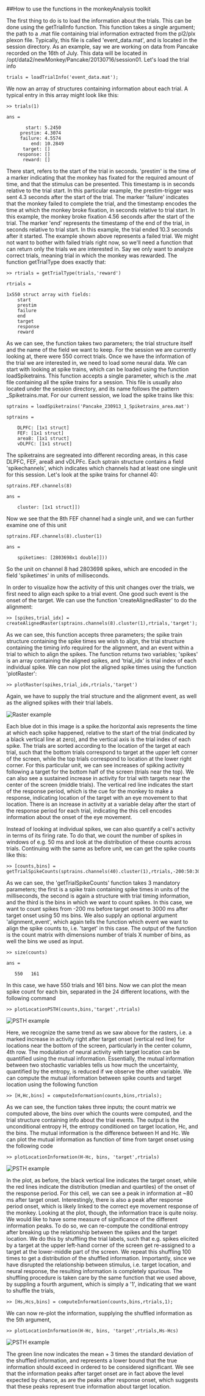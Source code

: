 ##How to use the functions in the monkeyAnalysis toolkit

The first thing to do is to load the information about the trials. This can be done using the getTrialInfo function. This function takes a single argument; the path to a .mat file containing trial information extracted from the pl2/plx plexon file. Typically, this file is called 'event_data.mat', and is located in the session directory. As an example, say we are working on data from Pancake recorded on the 16th of July. This data will be located in /opt/data2/newMonkey/Pancake/20130716/session01. Let's load the trial info

	trials = loadTrialInfo('event_data.mat');

We now an array of structures containing information about each trial. A typical entry in this array might look like this:

	>> trials(1)

	ans = 

		   start: 5.2450
		 prestim: 4.3074
		 failure: 4.5574
			 end: 10.2849
		  target: []
		response: []
		  reward: []

There start, refers to the start of the trial in seconds. 'prestim' is the time of a marker indicating that the monkey has fixated for the required amount of time, and that the stimulus can be presented. This timestamp is in seconds relative to the trial start. In this particular example, the prestim-trigger was sent 4.3 seconds after the start of the trial. The marker 'failure' indicates that the monkey failed to complete the trial, and the timestamp encodes the time at which the monkey broke fixation, in seconds relative to trial start. In this example, the monkey broke fixation 4.56 seconds after the start of the trial. The marker 'end' represents the timestamp of the end of the trial, in seconds relative to trial start. In this example, the trial ended 10.3 seconds after it started. 
The example shown above represents a failed trial. We might not want to bother with failed trials right now, so we'll need a function that can return only the trials we are interested in. Say we only want to analyze correct trials, meaning trial in which the monkey was rewarded. The function getTrialType does exactly that:

	>> rtrials = getTrialType(trials,'reward')

	rtrials = 

	1x550 struct array with fields:
		start
		prestim
		failure
		end
		target
		response
		reward

As we can see, the function takes two parameters; the trial structure itself and the name of the field we want to keep. For the session we are currently looking at, there were 550 correct trials. 
Once we have the information of the trial we are interested in, we need to load some neural data. We can start with looking at spike trains, which can be loaded using the function loadSpiketrains. This function accepts a single parameter, which is the .mat file containing all the spike trains for a session. This file is usually also located under the session directory, and its name follows the pattern <animal>_<date>_<session number>_Spiketrains.mat. For our current session, we load the spike trains like this:

	sptrains = loadSpiketrains('Pancake_230913_1_Spiketrains_area.mat')

	sptrains =

		DLPFC: [1x1 struct]
		FEF: [1x1 struct]
		area8: [1x1 struct]
		vDLPFC: [1x1 struct]

The spiketrains are segreated into different recording areas, in this case DLPFC, FEF, area8 and vDLPFc. Each sptrain structure contains a field 'spikechannels', which indicates which channels had at least one single unit for this session. Let's look at the spike trains for channel 40:

	sptrains.FEF.channels(8)

	ans =

		cluster: [1x1 struct]])

Now we see that the 8th FEF channel had a single unit, and we can further examine one of this unit

	sptrains.FEF.channels(8).cluster(1)

	ans =

		spiketimes: [2803698x1 double]]))

So the unit on channel 8 had 2803698 spikes, which are encoded in the field 'spiketimes' in units of milliseconds. 

In order to visualize how the activity of this unit changes over the trials, we first need to align each spike to a trial event. One good such event is the onset of the target. We can use the function 'createAlignedRaster' to do the alignment:

	>> [spikes,trial_idx] = createAlignedRaster(sptrains.channels(8).cluster(1),rtrials,'target');

As we can see, this function accepts three parameters; the spike train structure containing the spike times we wish to align, the trial structure containing the timing info required for the alignment, and an event within a trial to which to align the spikes. The function returns two variables; 'spikes' is an array containing the aligned spikes, and 'trial_idx' is trial index of each individual spike. We can now plot the aligned spike times using the function 'plotRaster':

	>> plotRaster(spikes,trial_idx,rtrials,'target')

Again, we have to supply the trial structure and the alignment event, as well as the aligned spikes with their trial labels.

![Raster example](http://bitbucket.org/rherikstad/monkeyanalysis/downloads/raster_example.png)

Each blue dot in this image is a spike.the horizontal axis represents the time at which each spike happened, relative to the start of the trial (indicated by a black vertical line at zero), and the vertical axis is the trial index of each spike. The trials are sorted according to the location of the target at each trial, such that the bottom trials correspond to target at the upper left corner of the screen, while the top trials correspond to location at the lower right corner. For this particular unit, we can see increases of spiking activity following a target for the bottom half of the screen (trials near the top). We can also see a sustained increase in activity for trial with targets near the center of the screen (middle trials). The vertical red line indicates the start of the response period, which is the cue for the monkey to make a response, indicating location of the target with an eye movement to that location. There is an increase in activity at a variable delay after the start of the response period for each trial, indicating the this cell encodes information about the onset of the eye movement.   

Instead of looking at individual spikes, we can also quantify a cell's activity in terms of its firing rate. To do that, we count the number of spikes in windows of e.g. 50 ms and look at the distribution of these counts across trials. Continuing with the same as before unit, we can get the spike counts like this:

	>> [counts,bins] = getTrialSpikeCounts(sptrains.channels(40).cluster(1),rtrials,-200:50:3000,'alignment_event','target');

As we can see, the 'getTrialSpikeCounts' function takes 3 mandatory parameters; the first is a spike train containing spike times in units of the milliseconds, the second is again a structure with trial timing information, and the third is the bins in which we want to count spikes. In this case, we want to count spikes from -200 ms before target onset to 3000 ms after target onset using 50 ms bins. We also supply an optional argument 'alignment_event', which again tells the function which event we want to align the spike counts to, i.e. 'target' in this case. The output of the function is the count matrix with dimensions number of trials X number of bins, as well the bins we used as input.

	>> size(counts)

	ans =

	   550   161

In this case, we have 550 trials and 161 bins.
Now we can plot the mean spike count for each bin, separated in the 24 different locations, with the following command

	>> plotLocationPSTH(counts,bins,'target',rtrials)

![PSTH example](http://bitbucket.org/rherikstad/monkeyanalysis/downloads/psth_example.png)

Here, we recognize the same trend as we saw above for the rasters, i.e. a marked increase in activity right after target onset (vertical red line) for locations near the bottom of the screen, particularly in the center column, 4th row.
The modulation of neural activity with target location can be quantified using the mutual information. Essentially, the mutual information between two stochastic variables tells us how much the uncertainty, quantified by the entropy, is reduced if we observe the other variable. We can compute the mutual information between spike counts and target location using the following function

	>> [H,Hc,bins] = computeInformation(counts,bins,rtrials);

As we can see, the function takes three inputs; the count matrix we computed above, the bins over which the counts were computed, and the trial structure containing info about the trial events. The output is the unconditional entropy H, the entropy conditioned on target location, Hc, and the bins. The mutual information is the difference between H and Hc. We can plot the mutual information as function of time from target onset using the following code

	>> plotLocationInformation(H-Hc, bins, 'target',rtrials)

![PSTH example](http://bitbucket.org/rherikstad/monkeyanalysis/downloads/info_example.png)

In the plot, as before, the black vertical line indicates the target onset, while the red lines indicate the distribution (median and quartiles) of the onset of the response period. For this cell, we can see a peak in information at ~80 ms after target onset. Interestingly, there is also a peak after response period onset, which is likely linked to the correct eye movement response of the monkey. Looking at the plot, though, the information trace is quite noisy. We would like to have some measure of significance of the different information peaks. To do so, we can re-compute the conditional entropy after breaking up the relationship between the spikes and the target location. We do this by shuffling the trial labels, such that e.g. spikes elicited by a target at the upper left-hand corner of the screen get re-assigned to a target at the lower-middle part of the screen. We repeat this shuffling 100 times to get a distribution of the shuffled information. Importantly, since we have disrupted the relationship between stimulus, i.e. target location, and neural response, the resulting information is completely spurious. The shuffling procedure is taken care by the same function that we used above, by suppling a fourth argument, which is simply a '1', indicating that we want to shuffle the trials,

	>> [Hs,Hcs,bins] = computeInformation(counts,bins,rtrials,1);

We can now re-plot the information, supplying the shuffled information as the 5th argument,

	>> plotLocationInformation(H-Hc, bins, 'target',rtrials,Hs-Hcs)

![PSTH example](http://bitbucket.org/rherikstad/monkeyanalysis/downloads/info_example_2.png)

The green line now indicates the mean + 3 times the standard deviation of the shuffled information, and represents a lower bound that the true information should exceed in ordered to be considered significant. We see that the information peaks after target onset are in fact above the level expected by chance, as are the peaks after response onset, which suggests that these peaks represent true information about target location.

